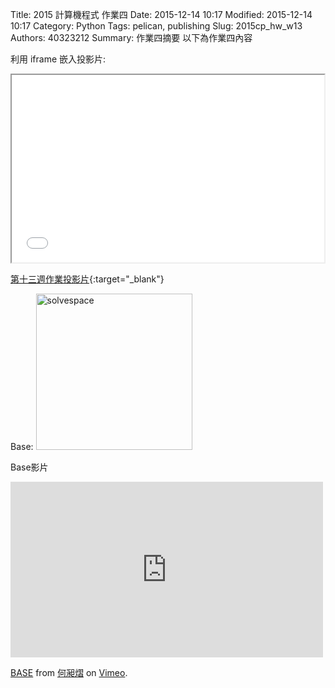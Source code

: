 Title: 2015 計算機程式 作業四
Date: 2015-12-14 10:17
Modified: 2015-12-14 10:17
Category: Python
Tags: pelican, publishing
Slug: 2015cp_hw_w13
Authors: 40323212
Summary: 作業四摘要
以下為作業四內容

利用 iframe 嵌入投影片:

<iframe src="simplest4.html" width="500" height="300"></iframe>

[第十三週作業投影片](simplest4.html){:target="_blank"}

Base:
<img src="https://copy.com/nFu7qBtxSSANKMWi"
width="250" alt="solvespace"></img>

Base影片
<iframe src="https://player.vimeo.com/video/150253537" width="500" height="281" frameborder="0" webkitallowfullscreen mozallowfullscreen allowfullscreen></iframe> <p><a href="https://vimeo.com/150253537">BASE</a> from <a href="https://vimeo.com/user33034021">何昶熠</a> on <a href="https://vimeo.com">Vimeo</a>.</p>